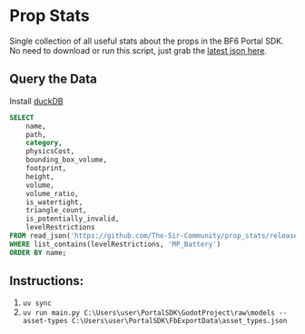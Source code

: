 # Prop Stats

Single collection of all useful stats about the props in the BF6 Portal SDK. No need to download or run this script, just grab the [latest json here](https://github.com/The-Sir-Community/prop_stats/releases/latest/download/prop_stats.json).

## Query the Data

Install [duckDB]()

```sql
SELECT 
    name,
    path,
    category,
    physicsCost,
    bounding_box_volume,
    footprint,
    height,
    volume,
    volume_ratio,
    is_watertight,
    triangle_count,
    is_potentially_invalid,
    levelRestrictions
FROM read_json('https://github.com/The-Sir-Community/prop_stats/releases/latest/download/prop_stats.json')
WHERE list_contains(levelRestrictions, 'MP_Battery')
ORDER BY name;
```

## Instructions:

1. `uv sync`
2. `uv run main.py C:\Users\user\PortalSDK\GodotProject\raw\models --asset-types C:\Users\user\PortalSDK\FbExportData\asset_types.json`